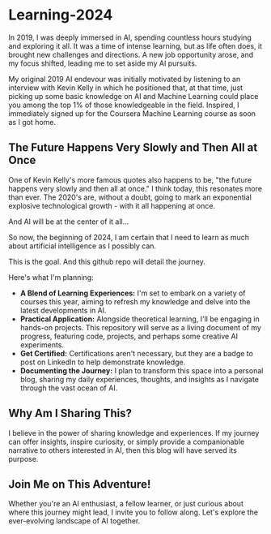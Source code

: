 # Learning-2024

In 2019, I was deeply immersed in AI, spending countless hours studying and exploring it all. It was a time of intense learning, but as life often does, it brought new challenges and directions. A new job opportunity arose, and my focus shifted, leading me to set aside my AI pursuits.

My original 2019 AI endevour was initially motivated by listening to an interview with Kevin Kelly in which he positioned that, at that time, just picking up some basic knowledge on AI and Machine Learning could place you among the top 1% of those knowledgeable in the field. Inspired, I immediately signed up for the Coursera Machine Learning course as soon as I got home.

## The Future Happens Very Slowly and Then All at Once

One of Kevin Kelly's more famous quotes also happens to be, "the future happens very slowly and then all at once." I think today, this resonates more than ever. The 2020's are, without a doubt, going to mark an exponential explosive technological growth - with it all happening at once.

And AI will be at the center of it all...

So now, the beginning of 2024, I am certain that I need to learn as much about artificial intelligence as I possibly can.

This is the goal. And this github repo will detail the journey.

Here's what I'm planning:

- **A Blend of Learning Experiences:** I'm set to embark on a variety of courses this year, aiming to refresh my knowledge and delve into the latest developments in AI.
- **Practical Application:** Alongside theoretical learning, I'll be engaging in hands-on projects. This repository will serve as a living document of my progress, featuring code, projects, and perhaps some creative AI experiments.
- **Get Certified:** Certifications aren't necessary, but they are a badge to post on LinkedIn to help demonstrate knowledge.
- **Documenting the Journey:** I plan to transform this space into a personal blog, sharing my daily experiences, thoughts, and insights as I navigate through the vast ocean of AI.

## Why Am I Sharing This?
I believe in the power of sharing knowledge and experiences. If my journey can offer insights, inspire curiosity, or simply provide a companionable narrative to others interested in AI, then this blog will have served its purpose.

## Join Me on This Adventure!
Whether you're an AI enthusiast, a fellow learner, or just curious about where this journey might lead, I invite you to follow along. Let's explore the ever-evolving landscape of AI together.
